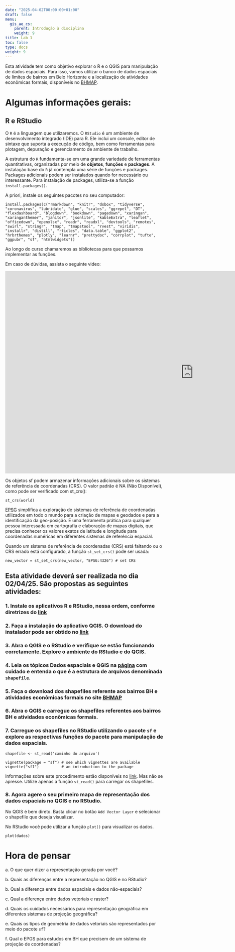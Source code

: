 ```yaml
---
date: "2025-04-02T00:00:00+01:00"
draft: false
menu:
  gis_ae_cs:
    parent: Introdução à disciplina
    weight: 9
title: Lab 1
toc: false
type: docs
weight: 9
---
```


Esta atividade tem como objetivo explorar o R e o QGIS para manipulação de dados espaciais. Para isso, vamos utilizar o banco de dados espaciais de limites de bairros em Belo Horizonte e a localização de atividades econômicas formais, disponíveis no [BHMAP](https://bhmap.pbh.gov.br/v2/mapa/idebhgeo#zoom=4&lat=7796893.0925&lon=609250.9075&baselayer=base).

# Algumas informações gerais:

## R e RStudio

O `R` é a linguagem que utilizaremos. O `RStudio` é um ambiente de desenvolvimento integrado (IDE) para R. Ele inclui um console, editor de sintaxe que suporta a execução de código, bem como ferramentas para plotagem, depuração e gerenciamento de ambiente de trabalho.

A estrutura do `R` fundamenta-se em uma grande variedade de ferramentas quantitativas, organizadas por meio de **objetos**, **funções** e **packages**. A instalação base do `R` já contempla uma série de funções e packages. Packages adicionais podem ser instalados quando for necessário ou interessante. Para instalação de packages, utiliza-se a função `install.packages()`.

A priori, instale os seguintes pacotes no seu computador:

`install.packages(c("rmarkdown", "knitr", "dsbox", "tidyverse", "coronavirus", "lubridate", "glue", "scales", "ggrepel", "DT", "flexdashboard", "blogdown", "bookdown", "pagedown", "xaringan", "xaringanthemer", "janitor", "jsonlite", "kableExtra", "leaflet", "officedown", "openxlsx", "readr", "readxl", "devtools", "remotes", "swirl", "stringr", "tmap", "tmapstool", "rvest", "viridis", "installr", "distill", "rticles", "data.table", "ggplot2", "hrbrthemes", "plotly", "learnr", "prettydoc", "corrplot", "tufte", "ggpubr", "sf", "htmlwidgets"))`

Ao longo do curso chamaremos as bibliotecas para que possamos implementar as funções.

Em caso de dúvidas, assista o seguinte video: 

<iframe width="1197" height="645" src="https://www.youtube.com/embed/dOasm9dKjKE?list=PLqDTVtdD-5aPagWJB6_0IaKN3IpIGhFU1" title="HelloR! Breve introdução de funções, pacotes e objetos" frameborder="0" allow="accelerometer; autoplay; clipboard-write; encrypted-media; gyroscope; picture-in-picture; web-share" referrerpolicy="strict-origin-when-cross-origin" allowfullscreen></iframe>

Os objetos sf podem armazenar informações adicionais sobre os sistemas de referência de coordenadas (CRS). O valor padrão é NA (Não Disponível), como pode ser verificado com st_crs():

```{r}
st_crs(world)
```

[EPSG](https://epsg.io/) simplifica a exploração de sistemas de referência de coordenadas utilizados em todo o mundo para a criação de mapas e geodados e para a identificação da geo-posição. É uma ferramenta prática para qualquer pessoa interessada em cartografia e elaboração de mapas digitais, que precisa conhecer os valores exatos de latitude e longitude para coordenadas numéricas em diferentes sistemas de referência espacial. 

Quando um sistema de referência de coordenadas (CRS) está faltando ou o CRS errado está configurado, a função `st_set_crs()` pode ser usada:

```{r}
new_vector = st_set_crs(new_vector, "EPSG:4326") # set CRS
```

## Esta atividade deverá ser realizada no dia **02/04/25**. São propostas as seguintes atividades:

### 1. Instale os aplicativos R e RStudio, nessa ordem, conforme diretrizes do [link](https://www.places.education/cursos/intro_r/install/) 

### 2. Faça a instalação do aplicativo QGIS. O download do instalador pode ser obtido no [link](https://qgis.org/download/)

### 3. Abra o QGIS e o RStudio e verifique se estão funcionando corretamente. Explore o ambiente do RStudio e do QGIS.

### 4. Leia os tópicos Dados espaciais e QGIS na [página](https://www.places.education/cursos/spatial/localizacao/#dados-espaciais) com cuidado e entenda o que é a estrutura de arquivos denominada `shapefile`.  

### 5. Faça o download dos shapefiles referente aos bairros BH e atividades econômicas formais no site [BHMAP](https://bhmap.pbh.gov.br/v2/mapa/idebhgeo?#zoom=4&lat=7796893.0925&lon=609250.9075&baselayer=base)

### 6. Abra o QGIS e carregue os shapefiles referentes aos bairros BH e atividades econômicas formais.

### 7. Carregue os shapefiles no RStudio utilizando o pacote `sf` e explore as respectivas funções do pacote para manipulação de dados espaciais. 

```{r}
shapefile <- st_read('caminho do arquivo')
```

```{r}
vignette(package = "sf") # see which vignettes are available
vignette("sf1")          # an introduction to the package
```

Informações sobre este procedimento estão disponíveis no [link](https://www.places.education/cursos/spatial/geodata/). Mas não se apresse. Utilize apenas a função `st_read()` para carregar os shapefiles.  

### 8. Agora agere o seu primeiro mapa de representação dos dados espaciais no QGIS e no RStudio. 

No QGIS é bem direto. Basta clicar no botão `Add Vector Layer` e selecionar o shapefile que deseja visualizar.

No RStudio você pode utilizar a função `plot()` para visualizar os dados. 

```{r}
plot(dados)
```

# Hora de pensar

a. O que quer dizer a representação gerada por você?

b. Quais as diferenças entre a representação no QGIS e no RStudio?

b. Qual a diferença entre dados espaciais e dados não-espaciais? 

c. Qual a diferença entre dados vetoriais e raster? 

d. Quais os cuidados necessários para representação geográfica em diferentes sistemas de projeção geográfica?

e. Quais os tipos de geometria de dados vetoriais são representados por meio do pacote `sf`?

f. Qual o EPGS para estudos em BH que precisem de um sistema de projeção de coordenadas? 
